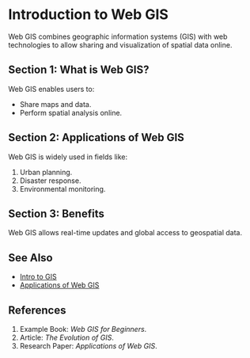# Introduction to Web GIS
Web GIS combines geographic information systems (GIS) with web technologies to allow sharing and visualization of spatial data online.

## Section 1: What is Web GIS?
Web GIS enables users to:
- Share maps and data.
- Perform spatial analysis online.

## Section 2: Applications of Web GIS
Web GIS is widely used in fields like:
1. Urban planning.
2. Disaster response.
3. Environmental monitoring.

## Section 3: Benefits
Web GIS allows real-time updates and global access to geospatial data.

## See Also
- [Intro to GIS](https://example.com)
- [Applications of Web GIS](https://example.com)

## References
1. Example Book: *Web GIS for Beginners*.
2. Article: *The Evolution of GIS*.
3. Research Paper: *Applications of Web GIS*.